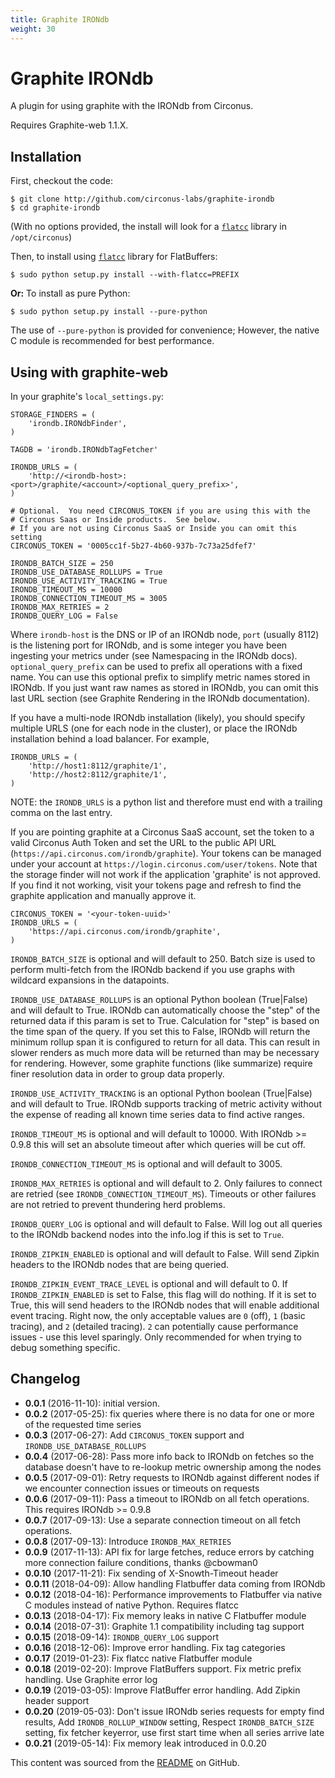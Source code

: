 ```yaml
---
title: Graphite IRONdb
weight: 30
---
```


Graphite IRONdb
================

A plugin for using graphite with the IRONdb from Circonus.

Requires Graphite-web 1.1.X.

Installation
------------

First, checkout the code:
```
$ git clone http://github.com/circonus-labs/graphite-irondb
$ cd graphite-irondb
```
(With no options provided, the install will look for a [`flatcc`](https://github.com/dvidelabs/flatcc) library in `/opt/circonus`)

Then, to install using [`flatcc`](https://github.com/dvidelabs/flatcc) library for FlatBuffers:
```
$ sudo python setup.py install --with-flatcc=PREFIX
```
**Or:** To install as pure Python:
```
$ sudo python setup.py install --pure-python
```
The use of `--pure-python` is provided for convenience; However, the native C module is recommended for best performance.

Using with graphite-web
-----------------------

In your graphite's `local_settings.py`:

    STORAGE_FINDERS = (
        'irondb.IRONdbFinder',
    )

    TAGDB = 'irondb.IRONdbTagFetcher'

    IRONDB_URLS = (
        'http://<irondb-host>:<port>/graphite/<account>/<optional_query_prefix>',
    )

    # Optional.  You need CIRCONUS_TOKEN if you are using this with the 
    # Circonus Saas or Inside products.  See below.
    # If you are not using Circonus SaaS or Inside you can omit this setting
    CIRCONUS_TOKEN = '0005cc1f-5b27-4b60-937b-7c73a25dfef7'

    IRONDB_BATCH_SIZE = 250
    IRONDB_USE_DATABASE_ROLLUPS = True
    IRONDB_USE_ACTIVITY_TRACKING = True
    IRONDB_TIMEOUT_MS = 10000
    IRONDB_CONNECTION_TIMEOUT_MS = 3005
    IRONDB_MAX_RETRIES = 2
    IRONDB_QUERY_LOG = False

Where `irondb-host` is the DNS or IP of an IRONdb node, `port`
(usually 8112) is the listening port for IRONdb, and <account> is some
integer you have been ingesting your metrics under (see Namespacing in
the IRONdb docs).  `optional_query_prefix` can be used to prefix all
operations with a fixed name.  You can use this optional prefix to
simplify metric names stored in IRONdb.  If you just want raw names
as stored in IRONdb, you can omit this last URL section (see
Graphite Rendering in the IRONdb documentation).

If you have a multi-node IRONdb installation (likely), you should
specify multiple URLS (one for each node in the cluster), or place the
IRONdb installation behind a load balancer.  For example,

    IRONDB_URLS = (
        'http://host1:8112/graphite/1',
        'http://host2:8112/graphite/1',
    )

NOTE: the `IRONDB_URLS` is a python list and therefore must end with a 
trailing comma on the last entry.

If you are pointing graphite at a Circonus SaaS account, set the token
to a valid Circonus Auth Token and set the URL to the public API URL
(`https://api.circonus.com/irondb/graphite`).
Your tokens can be managed under your account at
`https://login.circonus.com/user/tokens`.  Note that the storage finder will
not work if the application 'graphite' is not approved.  If you find it not
working, visit your tokens page and refresh to find the graphite application
and manually approve it.

    CIRCONUS_TOKEN = '<your-token-uuid>'
    IRONDB_URLS = (
        'https://api.circonus.com/irondb/graphite',
    )

`IRONDB_BATCH_SIZE` is optional and will default to 250.  Batch size is
used to perform multi-fetch from the IRONdb backend if you use graphs
with wildcard expansions in the datapoints.

`IRONDB_USE_DATABASE_ROLLUPS` is an optional Python boolean (True|False)
and will default to True. IRONdb can automatically choose the "step"
of the returned data if this param is set to True.  Calculation for
"step" is based on the time span of the query.  If you set this to
False, IRONdb will return the minimum rollup span it is configured to
return for all data.  This can result in slower renders as much more
data will be returned than may be necessary for rendering.  However,
some graphite functions (like summarize) require finer resolution data
in order to group data properly.

`IRONDB_USE_ACTIVITY_TRACKING` is an optional Python boolean (True|False)
and will default to True. IRONdb supports tracking of metric activity without
the expense of reading all known time series data to find active ranges.

`IRONDB_TIMEOUT_MS` is optional and will default to 10000.  With IRONdb >= 0.9.8
this will set an absolute timeout after which queries will be cut off.

`IRONDB_CONNECTION_TIMEOUT_MS` is optional and will default to 3005.

`IRONDB_MAX_RETRIES` is optional and will default to 2.  Only failures to 
connect are retried (see `IRONDB_CONNECTION_TIMEOUT_MS`).  Timeouts or
other failures are not retried to prevent thundering herd problems.

`IRONDB_QUERY_LOG` is optional and will default to False.  Will log out
all queries to the IRONdb backend nodes into the info.log if this is set
to `True`.

`IRONDB_ZIPKIN_ENABLED` is optional and will default to False. Will send
Zipkin headers to the IRONdb nodes that are being queried.

`IRONDB_ZIPKIN_EVENT_TRACE_LEVEL` is optional and will default to 0. If
`IRONDB_ZIPKIN_ENABLED` is set to False, this flag will do nothing. If it
is set to True, this will send headers to the IRONdb nodes that will
enable additional event tracing. Right now, the only acceptable values
are `0` (off), `1` (basic tracing), and `2` (detailed tracing). `2` can
potentially cause performance issues - use this level sparingly. Only
recommended for when trying to debug something specific.

Changelog
---------

* **0.0.1** (2016-11-10): initial version.
* **0.0.2** (2017-05-25): fix queries where there is no data for one or more of the requested time series
* **0.0.3** (2017-06-27): Add `CIRCONUS_TOKEN` support and `IRONDB_USE_DATABASE_ROLLUPS`
* **0.0.4** (2017-06-28): Pass more info back to IRONdb on fetches so the database doesn't have to re-lookup metric ownership among the nodes
* **0.0.5** (2017-09-01): Retry requests to IRONdb against different nodes if we encounter connection issues or timeouts on requests
* **0.0.6** (2017-09-11): Pass a timeout to IRONdb on all fetch operations.  This requires IRONdb >= 0.9.8
* **0.0.7** (2017-09-13): Use a separate connection timeout on all fetch operations.
* **0.0.8** (2017-09-13): Introduce `IRONDB_MAX_RETRIES`
* **0.0.9** (2017-11-13): API fix for large fetches, reduce errors by catching more connection failure conditions, thanks @cbowman0
* **0.0.10** (2017-11-21): Fix sending of X-Snowth-Timeout header
* **0.0.11** (2018-04-09): Allow handling Flatbuffer data coming from IRONdb
* **0.0.12** (2018-04-16): Performance improvements to Flatbuffer via native C modules instead of native Python. Requires flatcc
* **0.0.13** (2018-04-17): Fix memory leaks in native C Flatbuffer module
* **0.0.14** (2018-07-31): Graphite 1.1 compatibility including tag support
* **0.0.15** (2018-09-14): `IRONDB_QUERY_LOG` support
* **0.0.16** (2018-12-06): Improve error handling. Fix tag categories
* **0.0.17** (2019-01-23): Fix flatcc native Flatbuffer module
* **0.0.18** (2019-02-20): Improve FlatBuffers support. Fix metric prefix handling. Use Graphite error log
* **0.0.19** (2019-03-05): Improve FlatBuffer error handling. Add Zipkin header support
* **0.0.20** (2019-05-03): Don't issue IRONdb series requests for empty find results, Add `IRONDB_ROLLUP_WINDOW` setting, Respect `IRONDB_BATCH_SIZE` setting, fix fetcher keyerror, use first start time when all series arrive late
* **0.0.21** (2019-05-14): Fix memory leak introduced in 0.0.20

This content was sourced from the [README](https://github.com/circonus-labs/graphite-irondb) on GitHub.

